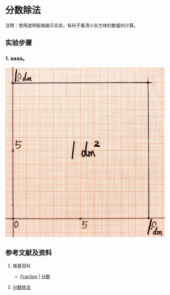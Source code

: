 # 分数除法

注明：使用透明板做展示实验，有利于看清小长方体的数量的计算。

## 实验步骤

### 1. aaaa。
![](/images/数系/可比数和不可比数/分数除法/1a1.jpg)

## 参考文献及资料

1. 维基百科
	- [Fraction](https://en.wikipedia.org/wiki/Fraction) | [分数](https://zh.wikipedia.org/wiki/%E5%88%86%E6%95%B8) 

2. [分数除法](https://baike.baidu.com/item/%E5%88%86%E6%95%B0%E9%99%A4%E6%B3%95) 

